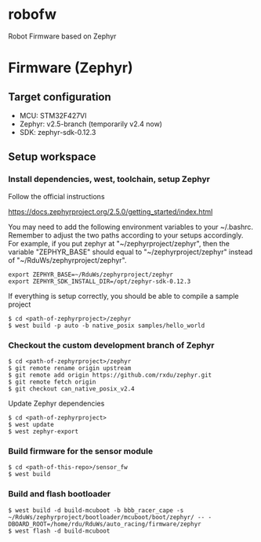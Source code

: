 # robofw
Robot Firmware based on Zephyr

# Firmware (Zephyr)

## Target configuration

* MCU: STM32F427VI
* Zephyr: v2.5-branch (temporarily v2.4 now)
* SDK: zephyr-sdk-0.12.3

## Setup workspace

### Install dependencies, west, toolchain, setup Zephyr

Follow the official instructions

https://docs.zephyrproject.org/2.5.0/getting_started/index.html

You may need to add the following environment variables to your ~/.bashrc. Remember to adjust the two paths according to your setups accordingly. For example, if you put zephyr at "~/zephyrproject/zephyr", then the variable "ZEPHYR_BASE" should equal to "~/zephyrproject/zephyr" instead of "~/RduWs/zephyrproject/zephyr".

```
export ZEPHYR_BASE=~/RduWs/zephyrproject/zephyr
export ZEPHYR_SDK_INSTALL_DIR=/opt/zephyr-sdk-0.12.3
```

If everything is setup correctly, you should be able to compile a sample project

```
$ cd <path-of-zephyrproject>/zephyr
$ west build -p auto -b native_posix samples/hello_world
```

### Checkout the custom development branch of Zephyr

```
$ cd <path-of-zephyrproject>/zephyr
$ git remote rename origin upstream
$ git remote add origin https://github.com/rxdu/zephyr.git
$ git remote fetch origin
$ git checkout can_native_posix_v2.4
```

Update Zephyr dependencies

```
$ cd <path-of-zephyrproject>
$ west update
$ west zephyr-export
```

### Build firmware for the sensor module

```
$ cd <path-of-this-repo>/sensor_fw
$ west build
```

### Build and flash bootloader 

```
$ west build -d build-mcuboot -b bbb_racer_cape -s ~/RduWs/zephyrproject/bootloader/mcuboot/boot/zephyr/ -- -DBOARD_ROOT=/home/rdu/RduWs/auto_racing/firmware/zephyr
$ west flash -d build-mcuboot
```